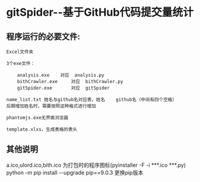 # gitSpider--基于GitHub代码提交量统计

## 程序运行的必要文件:

	Excel文件夹  

	3个exe文件：  

		analysis.exe	对应	analysis.py  
		bithCrawler.exe		对应	bithCrawler.py  
		gitSpider.exe		对应	gitSpider  

	name_list.txt 姓名与github名对应表，姓名    github名（中间有四个空格）  
	后期增加姓名时，需要按照这种格式进行增加  

	phantomjs.exe无界面浏览器  

	template.xlxs，生成表格的表头  

## 其他说明  
a.ico,ulord.ico,bith.ico 为打包时的程序图标(pyinstaller -F -i ***.ico ***.py)  
python -m pip install --upgrade pip==9.0.3 更换pip版本   

